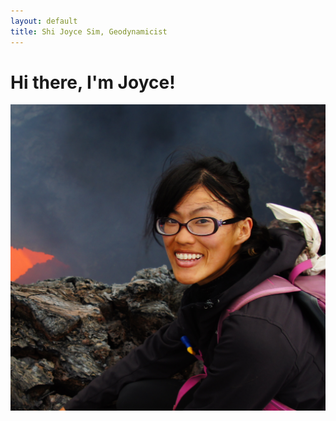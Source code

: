 ```yaml
---
layout: default
title: Shi Joyce Sim, Geodynamicist
---
```

# Hi there, I'm Joyce!
![](/image/Profile2.JPG "Kamchatka 2013.")
